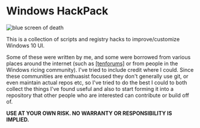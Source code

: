 # Windows HackPack

![blue screen of death](https://www.howtogeek.com/wp-content/uploads/2017/11/xWindows95.png.pagespeed.gp+jp+jw+pj+ws+js+rj+rp+rw+ri+cp+md.ic.w7HDRbAScr.png)

This is a collection of scripts and registry hacks to improve/customize Windows 10 UI. 

Some of these were written by me, and some were borrowed from various places around the internet (such as [[tenforums]](https://www.tenforums.com/tutorials/) or from people in the Windows ricing community). I've tried to include credit where I could. Since these communities are enthuasist focused they don't generally use git, or even maintain actual repos etc, so I've tried to do the best I could to both collect the things I've found useful and also to start forming it into a repository that other people who are interested can contribute or build off of. 

**USE AT YOUR OWN RISK. NO WARRANTY OR RESPONSIBILITY IS IMPLIED.**
